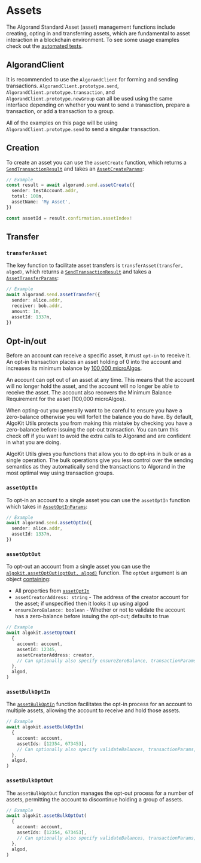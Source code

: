 # Assets

The Algorand Standard Asset (asset) management functions include creating, opting in and transferring assets, which are fundamental to asset interaction in a blockchain environment.
To see some usage examples check out the [automated tests](../../src/asset.spec.ts).

## AlgorandClient

It is recommended to use the `AlgorandClient` for forming and sending transactions. `AlgorandClient.prototype.send`, `AlgorandClient.prototype.transaction`, and `AlgorandClient.prototype.newGroup` can all be used using the same interface depending on whether you want to send a tranasction, prepare a transaction, or add a transaction to a group.

All of the examples on this page will be using `AlgorandClient.prototype.send` to send a singular transaction.

## Creation

To create an asset you can use the `assetCreate` function, which returns a [`SendTransactionResult`](./transaction.md#sendtransactionresult) and takes an [`AssetCreateParams`](../code/modules/types_composer.md#assetcreateparams):

```ts
// Example
const result = await algorand.send.assetCreate({
  sender: testAccount.addr,
  total: 100n,
  assetName: 'My Asset',
})

const assetId = result.confirmation.assetIndex!
```

## Transfer

### `transferAsset`

The key function to facilitate asset transfers is `transferAsset(transfer, algod)`, which returns a [`SendTransactionResult`](./transaction.md#sendtransactionresult) and takes a [`AssetTransferParams`](../code/modules/types_composer.md#assettransferparams):

```ts
// Example
await algorand.send.assetTransfer({
  sender: alice.addr,
  receiver: bob.addr,
  amount: 1n,
  assetId: 1337n,
})
```

## Opt-in/out

Before an account can receive a specific asset, it must `opt-in` to receive it. An opt-in transaction places an asset holding of 0 into the account and increases its minimum balance by [100,000 microAlgos](https://developer.algorand.org/docs/get-details/asa/#assets-overview).

An account can opt out of an asset at any time. This means that the account will no longer hold the asset, and the account will no longer be able to receive the asset. The account also recovers the Minimum Balance Requirement for the asset (100,000 microAlgos).

When opting-out you generally want to be careful to ensure you have a zero-balance otherwise you will forfeit the balance you do have. By default, AlgoKit Utils protects you from making this mistake by checking you have a zero-balance before issuing the opt-out transaction. You can turn this check off if you want to avoid the extra calls to Algorand and are confident in what you are doing.

AlgoKit Utils gives you functions that allow you to do opt-ins in bulk or as a single operation. The bulk operations give you less control over the sending semantics as they automatically send the transactions to Algorand in the most optimal way using transaction groups.

### `assetOptIn`

To opt-in an account to a single asset you can use the `assetOptIn` function which takes in [`AssetOptInParams`](../code/modules/types_composer.md#assetoptinparams):

```typescript
// Example
await algorand.send.assetOptIn({
  sender: alice.addr,
  assetId: 1337n,
})
```

### `assetOptOut`

To opt-out an account from a single asset you can use the [`algokit.assetOptOut(optOut, algod)`](../code/modules/index.md#assetoptout) function. The `optOut` argument is an object [containing](../code/interfaces/types_asset.AssetOptOutParams.md):

- All properties from [`assetOptIn`](#assetoptin)
- `assetCreatorAddress: string` - The address of the creator account for the asset; if unspecified then it looks it up using algod
- `ensureZeroBalance: boolean` - Whether or not to validate the account has a zero-balance before issuing the opt-out; defaults to true

```typescript
// Example
await algokit.assetOptOut(
  {
    account: account,
    assetId: 12345,
    assetCreatorAddress: creator,
    // Can optionally also specify ensureZeroBalance, transactionParams, note, lease and other send params
  },
  algod,
)
```

### `assetBulkOptIn`

The [`assetBulkOptIn`](../code/modules/index.md#assetbulkoptin) function facilitates the opt-in process for an account to multiple assets, allowing the account to receive and hold those assets.

```typescript
// Example
await algokit.assetBulkOptIn(
  {
    account: account,
    assetIds: [12354, 673453],
    // Can optionally also specify validateBalances, transactionParams, note
  },
  algod,
)
```

### `assetBulkOptOut`

The `assetBulkOptOut` function manages the opt-out process for a number of assets, permitting the account to discontinue holding a group of assets.

```typescript
// Example
await algokit.assetBulkOptOut(
  {
    account: account,
    assetIds: [12354, 673453],
    // Can optionally also specify validateBalances, transactionParams, note
  },
  algod,
)
```
